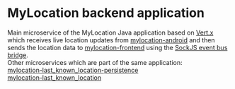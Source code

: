 # MyLocation backend application

Main microservice of the MyLocation Java application based on [Vert.x](https://vertx.io/) which receives live location updates from [mylocation-android](https://github.com/VictorGil/mylocation-android) and then sends the location data to [mylocation-frontend](https://github.com/VictorGil/mylocation-frontend) using the [SockJS event bus bridge](https://vertx.io/docs/vertx-web/java/#_sockjs_event_bus_bridge).  
Other microservices which are part of the same application:  
[mylocation-last_known_location-persistence](https://github.com/VictorGil/mylocation-last_known_location-persistence)  
[mylocation-last_known_location](https://github.com/VictorGil/mylocation-last_known_location)  

